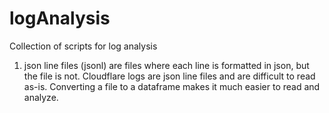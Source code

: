 # logAnalysis
Collection of scripts for log analysis

1. json line files (jsonl) are files where each line is formatted in json, but the file is not. Cloudflare logs are json line files and are difficult to read as-is. Converting a file to a dataframe makes it much easier to read and analyze.
